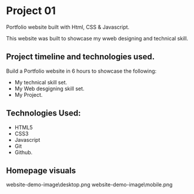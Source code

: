 # Project 01
Portfolio website built with Html, CSS & Javascript.

This website was built to showcase my wweb designing and technical skill.

## Project timeline and technologies used.

Build a Portfolio website in 6 hours to showcase the following:
* My technical skill set.
* My Web desgigning skill set.
* My Project.

## Technologies Used:
* HTML5
* CSS3
* Javascript
* Git
* Github.


## Homepage visuals
website-demo-image\desktop.png
website-demo-image\mobile.png
